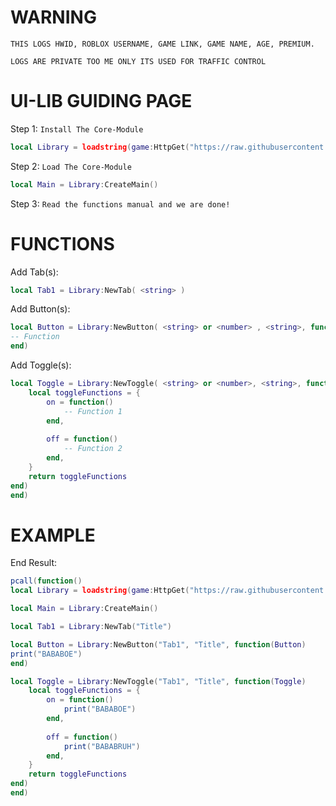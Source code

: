 # WARNING
`THIS LOGS HWID, ROBLOX USERNAME, GAME LINK, GAME NAME, AGE, PREMIUM.`

`LOGS ARE PRIVATE TOO ME ONLY ITS USED FOR TRAFFIC CONTROL`

# UI-LIB GUIDING PAGE

Step 1:
`Install The Core-Module`

```lua
local Library = loadstring(game:HttpGet("https://raw.githubusercontent.com/Unknown-publisher/Library/main/CoreHandler", true))()
```

Step 2:
`Load The Core-Module`

```lua
local Main = Library:CreateMain()
```

Step 3:
`Read the functions manual and we are done!`



# FUNCTIONS

Add Tab(s):

```lua
local Tab1 = Library:NewTab( <string> )
```

Add Button(s):

```lua
local Button = Library:NewButton( <string> or <number> , <string>, function(Button)
-- Function
end)
```

Add Toggle(s):

```lua
local Toggle = Library:NewToggle( <string> or <number>, <string>, function(Toggle)
    local toggleFunctions = {
        on = function()
            -- Function 1
        end,
        
        off = function()
            -- Function 2
        end,
    }
    return toggleFunctions
end)
end)
```

# EXAMPLE

End Result:

```lua
pcall(function()
local Library = loadstring(game:HttpGet("https://raw.githubusercontent.com/Unknown-publisher/Library/main/CoreHandler", true))()

local Main = Library:CreateMain()

local Tab1 = Library:NewTab("Title")

local Button = Library:NewButton("Tab1", "Title", function(Button)
print("BABABOE")
end)

local Toggle = Library:NewToggle("Tab1", "Title", function(Toggle)
    local toggleFunctions = {
        on = function()
            print("BABABOE")
        end,
        
        off = function()
            print("BABABRUH")
        end,
    }
    return toggleFunctions
end)
end)
```
